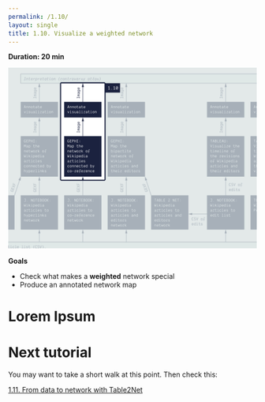 ```yaml
---
permalink: /1.10/
layout: single
title: 1.10. Visualize a weighted network
---
```


**Duration: 20 min**

[
	![Overview tuto 1.10](../assets/images/1-10.jpg)
](../assets/images/1-10.jpg)

**Goals**
* Check what makes a **weighted** network special
* Produce an annotated network map

# Lorem Ipsum

# Next tutorial

You may want to take a short walk at this point. Then check this:

[1.11. From data to network with Table2Net](../1.11/)
